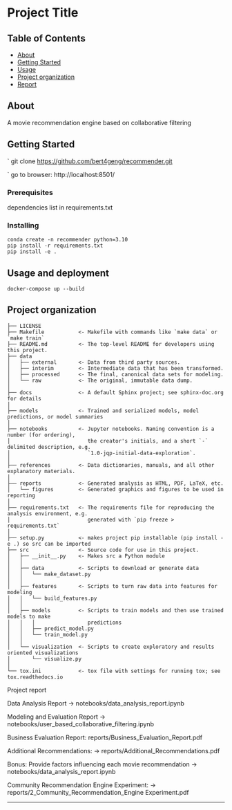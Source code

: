 # Project Title

## Table of Contents

- [About](#about)
- [Getting Started](#getting_started)
- [Usage](#usage)
- [Project organization](#project-organization)
- [Report](#project-organization)

## About <a name = "about"></a>

A movie recommendation engine based on collaborative filtering

## Getting Started <a name = "getting_started"></a>
`
git clone https://github.com/bert4geng/recommender.git

`
go to browser: http://localhost:8501/

### Prerequisites
dependencies list in requirements.txt 

### Installing

```
conda create -n recommender python=3.10
pip install -r requirements.txt
pip install -e . 
```

## Usage and deployment <a name = "usage"></a>

```
docker-compose up --build
```

Project organization
------------

    ├── LICENSE
    ├── Makefile           <- Makefile with commands like `make data` or `make train`
    ├── README.md          <- The top-level README for developers using this project.
    ├── data
    │   ├── external       <- Data from third party sources.
    │   ├── interim        <- Intermediate data that has been transformed.
    │   ├── processed      <- The final, canonical data sets for modeling.
    │   └── raw            <- The original, immutable data dump.
    │
    ├── docs               <- A default Sphinx project; see sphinx-doc.org for details
    │
    ├── models             <- Trained and serialized models, model predictions, or model summaries
    │
    ├── notebooks          <- Jupyter notebooks. Naming convention is a number (for ordering),
    │                         the creator's initials, and a short `-` delimited description, e.g.
    │                         `1.0-jqp-initial-data-exploration`.
    │
    ├── references         <- Data dictionaries, manuals, and all other explanatory materials.
    │
    ├── reports            <- Generated analysis as HTML, PDF, LaTeX, etc.
    │   └── figures        <- Generated graphics and figures to be used in reporting
    │
    ├── requirements.txt   <- The requirements file for reproducing the analysis environment, e.g.
    │                         generated with `pip freeze > requirements.txt`
    │
    ├── setup.py           <- makes project pip installable (pip install -e .) so src can be imported
    ├── src                <- Source code for use in this project.
    │   ├── __init__.py    <- Makes src a Python module
    │   │
    │   ├── data           <- Scripts to download or generate data
    │   │   └── make_dataset.py
    │   │
    │   ├── features       <- Scripts to turn raw data into features for modeling
    │   │   └── build_features.py
    │   │
    │   ├── models         <- Scripts to train models and then use trained models to make
    │   │   │                 predictions
    │   │   ├── predict_model.py
    │   │   └── train_model.py
    │   │
    │   └── visualization  <- Scripts to create exploratory and results oriented visualizations
    │       └── visualize.py
    │
    └── tox.ini            <- tox file with settings for running tox; see tox.readthedocs.io



Project report

Data Analysis Report -> notebooks/data_analysis_report.ipynb

Modeling and Evaluation Report -> notebooks/user_based_collaborative_filtering.ipynb

Business Evaluation Report: reports/Business_Evaluation_Report.pdf

Additional Recommendations: -> reports/Additional_Recommendations.pdf

Bonus: Provide factors influencing each movie recommendation -> notebooks/data_analysis_report.ipynb

Community Recommendation Engine Experiment: -> reports/2_Community_Recommendation_Engine Experiment.pdf

--------